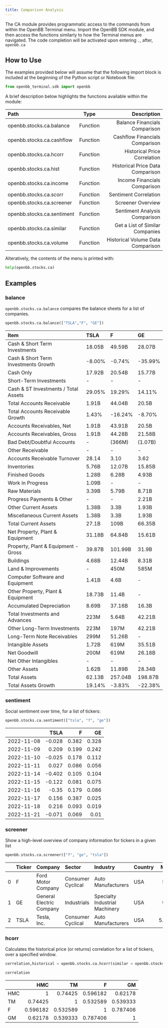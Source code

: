 ```yaml
---
title: Comparison Analysis
---
```


The CA module provides programmatic access to the commands from within the OpenBB Terminal menu. Import the OpenBB SDK module, and then access the functions similarly to how the Terminal menus are navigated. The code completion will be activated upon entering `.`, after, `openbb.ca`

## **How to Use**

The examples provided below will assume that the following import block is included at the beginning of the Python script or Notebook file:

```python
from openbb_terminal.sdk import openbb
```

A brief description below highlights the functions available within the module:

| Path                              |    Type    |                                  Description |
| :-------------------------------- | :--------: | -------------------------------------------: |
| openbb.stocks.ca.balance          |  Function  |                Balance Financials Comparison |
| openbb.stocks.ca.cashflow         |  Function  |               Cashflow Financials Comparison |
| openbb.stocks.ca.hcorr            |  Function  |                 Historical Price Correlation |
| openbb.stocks.ca.hist             |  Function  |             Historical Price Data Comparison |
| openbb.stocks.ca.income           |  Function  |                 Income Financials Comparison |
| openbb.stocks.ca.scorr            |  Function  |                        Sentiment Correlation | 
| openbb.stocks.ca.screener         |  Function  |                            Screener Overview |
| openbb.stocks.ca.sentiment        |  Function  |                Sentiment Analysis Comparison |
| openbb.stocks.ca.similar          |  Function  |              Get a List of Similar Companies |
| openbb.stocks.ca.volume           |  Function  |            Historical Volume Data Comparison |

Alteratively, the contents of the menu is printed with:

```python
help(openbb.stocks.ca)
```

## **Examples**

### **balance**

`openbb.stocks.ca.balance` compares the balance sheets for a list of companies.

```python
openbb.stocks.ca.balance(["TSLA","F", "GE"])
```

| Item                                 | TSLA   | F       | GE      |
|:-------------------------------------|:-------|:--------|:--------|
| Cash & Short Term Investments        | 18.05B | 49.59B  | 28.07B  |
| Cash & Short Term Investments Growth | -8.00% | -0.74%  | -35.99% |
| Cash Only                            | 17.92B | 20.54B  | 15.77B  |
| Short-Term Investments               | -      | -       | -       |
| Cash & ST Investments / Total Assets | 29.05% | 19.29%  | 14.11%  |
| Total Accounts Receivable            | 1.91B  | 44.04B  | 20.5B   |
| Total Accounts Receivable Growth     | 1.43%  | -16.24% | -8.70%  |
| Accounts Receivables, Net            | 1.91B  | 43.91B  | 20.5B   |
| Accounts Receivables, Gross          | 1.91B  | 44.28B  | 21.58B  |
| Bad Debt/Doubtful Accounts           | -      | (366M)  | (1.07B) |
| Other Receivable                     | -      | -       | -       |
| Accounts Receivable Turnover         | 28.14  | 3.10    | 3.62    |
| Inventories                          | 5.76B  | 12.07B  | 15.85B  |
| Finished Goods                       | 1.28B  | 6.28B   | 4.93B   |
| Work in Progress                     | 1.09B  | -       | -       |
| Raw Materials                        | 3.39B  | 5.79B   | 8.71B   |
| Progress Payments & Other            | -      | -       | 2.21B   |
| Other Current Assets                 | 1.38B  | 3.3B    | 1.93B   |
| Miscellaneous Current Assets         | 1.38B  | 3.3B    | 1.93B   |
| Total Current Assets                 | 27.1B  | 109B    | 66.35B  |
| Net Property, Plant & Equipment      | 31.18B | 64.84B  | 15.61B  |
| Property, Plant & Equipment - Gross  | 39.87B | 101.99B | 31.9B   |
| Buildings                            | 4.68B  | 12.44B  | 8.31B   |
| Land & Improvements                  | -      | 450M    | 585M    |
| Computer Software and Equipment      | 1.41B  | 4.6B    | -       |
| Other Property, Plant & Equipment    | 18.73B | 11.4B   | -       |
| Accumulated Depreciation             | 8.69B  | 37.16B  | 16.3B   |
| Total Investments and Advances       | 223M   | 5.64B   | 42.21B  |
| Other Long-Term Investments          | 223M   | 197M    | 42.21B  |
| Long-Term Note Receivables           | 299M   | 51.26B  | -       |
| Intangible Assets                    | 1.72B  | 619M    | 35.51B  |
| Net Goodwill                         | 200M   | 619M    | 26.18B  |
| Net Other Intangibles                | -      | -       | -       |
| Other Assets                         | 1.62B  | 11.89B  | 28.34B  |
| Total Assets                         | 62.13B | 257.04B | 198.87B |
| Total Assets Growth                  | 19.14% | -3.83%  | -22.38% |

### **sentiment**

Social sentiment over time, for a list of tickers:

```python
openbb.stocks.ca.sentiment(["tsla", "f", "ge"])
```

|            |   TSLA |     F |    GE |
|:-----------|-------:|------:|------:|
| 2022-11-08 | -0.028 | 0.382 | 0.328 |
| 2022-11-09 |  0.209 | 0.199 | 0.242 |
| 2022-11-10 | -0.025 | 0.178 | 0.112 |
| 2022-11-11 |  0.027 | 0.086 | 0.056 |
| 2022-11-14 | -0.402 | 0.105 | 0.104 |
| 2022-11-15 | -0.122 | 0.081 | 0.075 |
| 2022-11-16 | -0.35  | 0.179 | 0.086 |
| 2022-11-17 |  0.156 | 0.387 | 0.025 |
| 2022-11-18 |  0.216 | 0.093 | 0.019 |
| 2022-11-21 | -0.071 | 0.069 | 0.01  |

### **screener**

Show a high-level overview of company information for tickers in a given list

```python
openbb.stocks.ca.screener(["f", "ge", "tsla"])
```

|    | Ticker   | Company                  | Sector            | Industry                       | Country   |   Market Cap |    P/E |   Price |   Change |      Volume |
|---:|:---------|:-------------------------|:------------------|:-------------------------------|:----------|-------------:|-------:|--------:|---------:|------------:|
|  0 | F        | Ford Motor Company       | Consumer Cyclical | Auto Manufacturers             | USA       |   5.577e+10  |   6.31 |   13.95 |  -0.0029 | 3.40871e+07 |
|  1 | GE       | General Electric Company | Industrials       | Specialty Industrial Machinery | USA       |   9.375e+10  | nan    |   85.89 |   0.0048 | 3.26976e+06 |
|  2 | TSLA     | Tesla, Inc.              | Consumer Cyclical | Auto Manufacturers             | USA       |   5.3886e+11 |  51.72 |  167.87 |  -0.0684 | 9.28827e+07 |


### **hcorr**

Calculates the historical price (or returns) correlation for a list of tickers, over a specified window.

```python
correlation,historical = openbb.stocks.ca.hcorr(similar = openbb.stocks.ca.similar('TSLA', source = 'Polygon'), candle_type = 'R', start_date = '2018-11-01')

correlation
```

|     |      HMC |       TM |        F |       GM |
|:----|---------:|---------:|---------:|---------:|
| HMC | 1        | 0.74425  | 0.596182 | 0.62178  |
| TM  | 0.74425  | 1        | 0.532589 | 0.539333 |
| F   | 0.596182 | 0.532589 | 1        | 0.787406 |
| GM  | 0.62178  | 0.539333 | 0.787406 | 1        |
